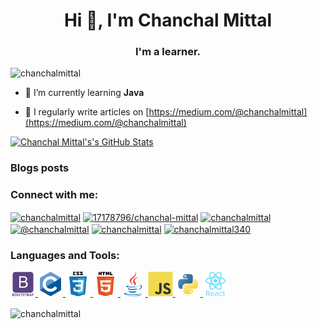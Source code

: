 <h1 align="center">Hi 👋, I'm Chanchal Mittal</h1>
<h3 align="center">I'm a learner.</h3>

<p align="left"> <img src="https://komarev.com/ghpvc/?username=chanchalmittal&label=Profile%20views&color=0e75b6&style=flat" alt="chanchalmittal" /> </p>

- 🌱 I’m currently learning **Java**

- 📝 I regularly write articles on [https://medium.com/@chanchalmittal](https://medium.com/@chanchalmittal)


[![Chanchal Mittal's's GitHub Stats](https://github-readme-stats.vercel.app/api?username=chanchalmittal&hide=issues&count_private=true&show_icons=true&theme=calm)](https://github.com/chanchalmittal/github-readme-stats)

### Blogs posts
<!-- BLOG-POST-LIST:START -->
<!-- BLOG-POST-LIST:END -->

<h3 align="left">Connect with me:</h3>
<p align="left">
<a href="https://linkedin.com/in/chanchalmittal" target="blank"><img align="center" src="https://raw.githubusercontent.com/rahuldkjain/github-profile-readme-generator/master/src/images/icons/Social/linked-in-alt.svg" alt="chanchalmittal" height="30" width="40" /></a>
<a href="https://stackoverflow.com/users/17178796/chanchal-mittal" target="blank"><img align="center" src="https://raw.githubusercontent.com/rahuldkjain/github-profile-readme-generator/master/src/images/icons/Social/stack-overflow.svg" alt="17178796/chanchal-mittal" height="30" width="40" /></a>
<a href="https://kaggle.com/chanchalmittal" target="blank"><img align="center" src="https://raw.githubusercontent.com/rahuldkjain/github-profile-readme-generator/master/src/images/icons/Social/kaggle.svg" alt="chanchalmittal" height="30" width="40" /></a>
<a href="https://medium.com/@chanchalmittal" target="blank"><img align="center" src="https://raw.githubusercontent.com/rahuldkjain/github-profile-readme-generator/master/src/images/icons/Social/medium.svg" alt="@chanchalmittal" height="30" width="40" /></a>
<a href="https://www.leetcode.com/chanchalmittal" target="blank"><img align="center" src="https://raw.githubusercontent.com/rahuldkjain/github-profile-readme-generator/master/src/images/icons/Social/leet-code.svg" alt="chanchalmittal" height="30" width="40" /></a>
<a href="https://auth.geeksforgeeks.org/user/chanchalmittal340" target="blank"><img align="center" src="https://raw.githubusercontent.com/rahuldkjain/github-profile-readme-generator/master/src/images/icons/Social/geeks-for-geeks.svg" alt="chanchalmittal340" height="30" width="40" /></a>
</p>

<h3 align="left">Languages and Tools:</h3>
<p align="left"> <a href="https://getbootstrap.com" target="_blank"> <img src="https://raw.githubusercontent.com/devicons/devicon/master/icons/bootstrap/bootstrap-plain-wordmark.svg" alt="bootstrap" width="40" height="40"/> </a> <a href="https://www.cprogramming.com/" target="_blank"> <img src="https://raw.githubusercontent.com/devicons/devicon/master/icons/c/c-original.svg" alt="c" width="40" height="40"/> </a> <a href="https://www.w3schools.com/css/" target="_blank"> <img src="https://raw.githubusercontent.com/devicons/devicon/master/icons/css3/css3-original-wordmark.svg" alt="css3" width="40" height="40"/> </a> <a href="https://www.w3.org/html/" target="_blank"> <img src="https://raw.githubusercontent.com/devicons/devicon/master/icons/html5/html5-original-wordmark.svg" alt="html5" width="40" height="40"/> </a> <a href="https://www.java.com" target="_blank"> <img src="https://raw.githubusercontent.com/devicons/devicon/master/icons/java/java-original.svg" alt="java" width="40" height="40"/> </a> <a href="https://developer.mozilla.org/en-US/docs/Web/JavaScript" target="_blank"> <img src="https://raw.githubusercontent.com/devicons/devicon/master/icons/javascript/javascript-original.svg" alt="javascript" width="40" height="40"/> </a> <a href="https://www.python.org" target="_blank"> <img src="https://raw.githubusercontent.com/devicons/devicon/master/icons/python/python-original.svg" alt="python" width="40" height="40"/> </a> <a href="https://reactjs.org/" target="_blank"> <img src="https://raw.githubusercontent.com/devicons/devicon/master/icons/react/react-original-wordmark.svg" alt="react" width="40" height="40"/> </a> </p>

<p><img align="center" src="https://github-readme-stats.vercel.app/api/top-langs?username=chanchalmittal&show_icons=true&locale=en&layout=compact" alt="chanchalmittal" /></p>
